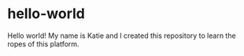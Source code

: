 # hello-world

Hello world! My name is Katie and I created this repository to learn the ropes of this platform.
